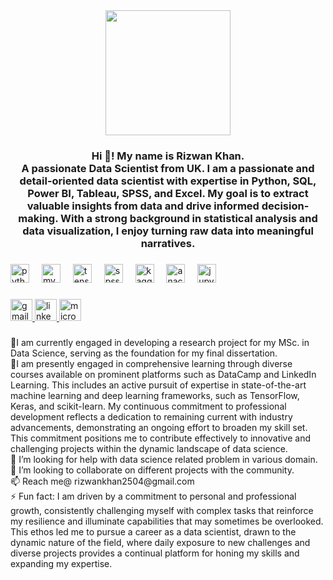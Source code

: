 <div align="center">
  <img height="200" src="https://miro.medium.com/v2/resize:fit:1400/0*pMExdYngvhLN6GCb.gif"  />
</div>

###

<h3 align="center">Hi 👋! My name is Rizwan Khan. <br>A passionate Data Scientist from UK. I am a passionate and detail-oriented data scientist with expertise in Python, SQL, Power BI, Tableau, SPSS, and Excel. My goal is to extract valuable insights from data and drive informed decision-making. With a strong background in statistical analysis and data visualization, I enjoy turning raw data into meaningful narratives.</h3>

###

<div align="left">
  <img src="https://cdn.jsdelivr.net/gh/devicons/devicon/icons/python/python-original.svg" height="30" alt="python logo"  />
  <img width="12" />
  <img src="https://cdn.jsdelivr.net/gh/devicons/devicon/icons/mysql/mysql-original.svg" height="30" alt="mysql logo"  />
  <img width="12" />
  <img src="https://cdn.jsdelivr.net/gh/devicons/devicon/icons/tensorflow/tensorflow-original.svg" height="30" alt="tensorflow logo"  />
  <img width="12" />
  <img src="https://cdn.jsdelivr.net/gh/devicons/devicon/icons/spss/spss-original.svg" height="30" alt="spss logo"  />
  <img width="12" />
  <img src="https://cdn.jsdelivr.net/gh/devicons/devicon/icons/kaggle/kaggle-original-wordmark.svg" height="30" alt="kaggle logo"  />
  <img width="12" />
  <img src="https://cdn.jsdelivr.net/gh/devicons/devicon/icons/anaconda/anaconda-original.svg" height="30" alt="anaconda logo"  />
  <img width="12" />
  <img src="https://cdn.jsdelivr.net/gh/devicons/devicon/icons/jupyter/jupyter-original.svg" height="30" alt="jupyter logo"  />
</div>

###

<div align="left">
  <a href="rizwankhan2504@gmail.com" target="_blank">
    <img src="https://img.shields.io/static/v1?message=Gmail&logo=gmail&label=&color=D14836&logoColor=white&labelColor=&style=for-the-badge" height="35" alt="gmail logo"  />
  </a>
  <a href="www.linkedin.com/in/ rizwan-rafique-khan" target="_blank">
    <img src="https://img.shields.io/static/v1?message=LinkedIn&logo=linkedin&label=&color=0077B5&logoColor=white&labelColor=&style=for-the-badge" height="35" alt="linkedin logo"  />
  </a>
  <a href="rizwankhan5588@outlook.com" target="_blank">
    <img src="https://img.shields.io/static/v1?message=Outlook&logo=microsoft-outlook&label=&color=0078D4&logoColor=white&labelColor=&style=for-the-badge" height="35" alt="microsoft-outlook logo"  />
  </a>
</div>

###

<p align="left">🔭I am currently engaged in developing a research project for my MSc. in Data Science, serving as the foundation for my final dissertation.<br>🌱I am presently engaged in comprehensive learning through diverse courses available on prominent platforms such as DataCamp and LinkedIn Learning. This includes an active pursuit of expertise in state-of-the-art machine learning and deep learning frameworks, such as TensorFlow, Keras, and scikit-learn. My continuous commitment to professional development reflects a dedication to remaining current with industry advancements, demonstrating an ongoing effort to broaden my skill set. This commitment positions me to contribute effectively to innovative and challenging projects within the dynamic landscape of data science.<br>🤝 I’m looking for help with data science related problem in various domain.<br>👯 I’m looking to collaborate on different projects with the community.<br>📫 Reach me@ rizwankhan2504@gmail.com<br>⚡ Fun fact: I am driven by a commitment to personal and professional growth, consistently challenging myself with complex tasks that reinforce my resilience and illuminate capabilities that may sometimes be overlooked. This ethos led me to pursue a career as a data scientist, drawn to the dynamic nature of the field, where daily exposure to new challenges and diverse projects provides a continual platform for honing my skills and expanding my expertise.</p>

###
